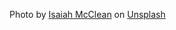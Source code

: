 Photo by <a href="https://unsplash.com/es/@isaiahmcclean?utm_source=unsplash&utm_medium=referral&utm_content=creditCopyText">Isaiah McClean</a> on <a href="https://unsplash.com/photos/DrVJk1EaPSc?utm_source=unsplash&utm_medium=referral&utm_content=creditCopyText">Unsplash</a>